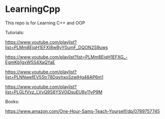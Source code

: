 # LearningCpp
This repo is for Learning C++ and OOP

Tutorials:

https://www.youtube.com/playlist?list=PLMm8EjqH1EFXI8wByY0umF_DQON2S9uws

https://www.youtube.com/playlist?list=PLMm8EjqH1EFXG_-EgmKb1gxW5S4XaQYaE

https://www.youtube.com/playlist?list=PLNNwefEV5Str78DqvhxoSzwlHg48AP6m1

https://www.youtube.com/playlist?list=PLGLfVvz_LVvQ9S8YSV0iDsuEU8v11yP9M

Books: 

https://www.amazon.com/One-Hour-Sams-Teach-Yourself/dp/0789757745
